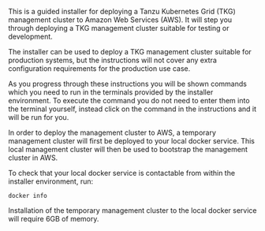 This is a guided installer for deploying a Tanzu Kubernetes Grid (TKG) management cluster to Amazon Web Services (AWS). It will step you through deploying a TKG management cluster suitable for testing or development.

The installer can be used to deploy a TKG management cluster suitable for production systems, but the instructions will not cover any extra configuration requirements for the production use case.

As you progress through these instructions you will be shown commands which you need to run in the terminals provided by the installer environment. To execute the command you do not need to enter them into the terminal yourself, instead click on the command in the instructions and it will be run for you.

In order to deploy the management cluster to AWS, a temporary management cluster will first be deployed to your local docker service. This local management cluster will then be used to bootstrap the management cluster in AWS.

To check that your local docker service is contactable from within the installer environment, run:

```execute-1
docker info
```

Installation of the temporary management cluster to the local docker service will require 6GB of memory.
